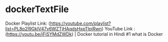 # dockerTextFile
Docker Playlist Link:  (https://youtube.com/playlist?list=PL8p2I9GklV47v6WZTjHAqdsHxpTIpjRwn)
YouTube Link : (https://youtu.be/iFiSYMdZWDk) | Docker tutorial in Hindi #1 what is Docker
